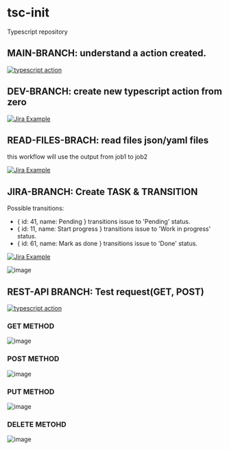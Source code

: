 # tsc-init
Typescript repository

## MAIN-BRANCH: understand a action created.

[![typescript action](https://github.com/rodrigociro/tsc-init/actions/workflows/main.yml/badge.svg)](https://github.com/rodrigociro/tsc-init/actions/workflows/main.yml)

## DEV-BRANCH: create new typescript action from zero

[![Jira Example](https://github.com/rodrigociro/tsc-init/actions/workflows/main.yml/badge.svg)](https://github.com/rodrigociro/tsc-init/actions/workflows/main.yml)

## READ-FILES-BRACH: read files json/yaml files

this workflow will use the output from job1 to job2


[![Jira Example](https://github.com/rodrigociro/tsc-init/actions/workflows/main.yml/badge.svg)](https://github.com/rodrigociro/tsc-init/actions/workflows/main.yml)

## JIRA-BRANCH: Create TASK & TRANSITION

Possible transitions:
- { id: 41, name: Pending } transitions issue to 'Pending' status.
- { id: 11, name: Start progress } transitions issue to 'Work in progress' status.
- { id: 61, name: Mark as done } transitions issue to 'Done' status.

[![Jira Example](https://github.com/rodrigociro/tsc-init/actions/workflows/main.yml/badge.svg)](https://github.com/rodrigociro/tsc-init/actions/workflows/main.yml)


![image](https://github.com/rodrigociro/tsc-init/assets/23638418/5437825f-0dd7-477f-9cff-d2a450cd23ed)

## REST-API BRANCH: Test request(GET, POST)

[![typescript action](https://github.com/rodrigociro/tsc-init/actions/workflows/main.yml/badge.svg)](https://github.com/rodrigociro/tsc-init/actions/workflows/main.yml)

### GET METHOD

![image](https://github.com/rodrigociro/tsc-init/assets/23638418/de812bc6-44f9-439d-82a6-7e8e623f11e8)


### POST METHOD

![image](https://github.com/rodrigociro/tsc-init/assets/23638418/0ba013bd-e33c-4d50-820b-b5b98ddaa481)


### PUT METHOD

![image](https://github.com/rodrigociro/tsc-init/assets/23638418/79990391-ec9f-4d7a-959e-a90e0f74f83d)


### DELETE METOHD

![image](https://github.com/rodrigociro/tsc-init/assets/23638418/33b40ee0-95b7-40c2-9a49-462808ddf1fd)





